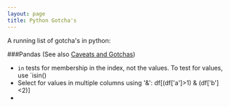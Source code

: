 ```yaml
---
layout: page
title: Python Gotcha's
---
```


A running list of gotcha's in python:

###Pandas (See also [Caveats and Gotchas](http://pandas.pydata.org/pandas-docs/stable/gotchas.html))
* `in` tests for membership in the index, not the values. To test for values, use `isin()
* Select for values in multiple columns using '&': df[(df['a']>1) & (df['b']<2)]
* 
